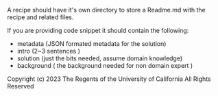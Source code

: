 A recipe should have it's own directory to store a Readme.md with the recipe and related files.

If you are providing code snippet it should contain the following:
- metadata (JSON formated metadata for the solution)
- intro (2~3 sentences )
- solution (just the bits needed, assume domain knowledge)
- background ( the background needed for non domain expert )


Copyright (c) 2023 The Regents of the University of California
All Rights Reserved